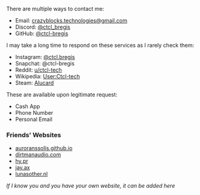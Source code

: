 There are multiple ways to contact me:

- Email: [crazyblocks.technologies@gmail.com](mailto:crazyblocks.technologies@gmail.com)
- Discord: [@ctcl_bregis](https://discord.com/users/410599005735878667)
- GitHub: [@ctcl-bregis](https://github.com/ctcl-bregis/)

I may take a long time to respond on these services as I rarely check them:

- Instagram: [@ctcl.bregis](https://instagram.com/ctcl.bregis/)
- Snapchat: @ctcl-bregis
- Reddit: [u/ctcl-tech](https://www.reddit.com/user/ctcl-tech/)
- Wikipedia: [User:Ctcl-tech](https://en.wikipedia.org/wiki/User%3ACtcl-tech)
- Steam: [Alucard](https://steamcommunity.com/id/crazyblocks2004/)

These are available upon legitimate request:

- Cash App
- Phone Number
- Personal Email

### Friends' Websites

- [auroranssolis.github.io](https://auroranssolis.github.io/)
- [dirtmanaudio.com](https://dirtmanaudio.com/)
- [hy.pr](https://hy.pr)
- [jay.ax](https://jay.ax/)
- [lunasother.nl](https://lunasother.nl/)

*If I know you and you have your own website, it can be added here*